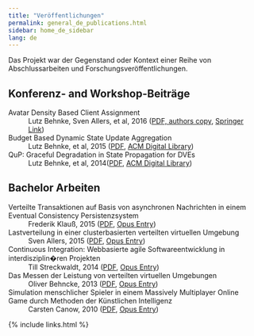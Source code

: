 ```yaml
---
title: "Veröffentlichungen"
permalink: general_de_publications.html
sidebar: home_de_sidebar
lang: de
---
```


Das Projekt war der Gegenstand oder Kontext einer Reihe von Abschlussarbeiten und Forschungsveröffentlichungen.

## Konferenz- and Workshop-Beiträge ##


<dl>
  <dt>Avatar Density Based Client Assignment</dt>
  <dd>Lutz Behnke, Sven Allers, et al, 2016 (<a href="http://users.informatik.haw-hamburg.de/~ubicomp/arbeiten/papers/icec2016.pdf">PDF, authors copy</a>, <a href="http://link.springer.com/chapter/10.1007/978-3-319-46100-7_12">Springer Link</a>)</dd>

  <dt>Budget Based Dynamic State Update Aggregation</dt>
  <dd>Lutz Behnke, et al, 2015 (<a href="http://users.informatik.haw-hamburg.de/~ubicomp/arbeiten/papers/MMVE-15.pdf">PDF</a>, <a href="http://dl.acm.org/citation.cfm?id=2723696&dl=ACM&coll=DL&CFID=787355984&CFTOKEN=91169762">ACM Digital Library</a>)</dd>

  <dt> QuP: Graceful Degradation in State Propagation for DVEs</dt>
  <dd>Lutz Behnke, et al, 2014(<a href="http://users.informatik.haw-hamburg.de/~ubicomp/arbeiten/papers/MMVE-14.pdf">PDF</a>, <a href="http://dl.acm.org/citation.cfm?id=2577389&CFID=787355984&CFTOKEN=91169762">ACM Digital Library</a>)</dd>
</dl>

## Bachelor Arbeiten ##


<dl>
  <dt>Verteilte Transaktionen auf Basis von asynchronen Nachrichten in einem Eventual Consistency Persistenzsystem</dt>
  <dd>Frederik Klauß, 2015 (<a href="http://edoc.sub.uni-hamburg.de/haw/volltexte/2015/3042/pdf/BA_Klauss.pdf">PDF</a>, <a href="http://edoc.sub.uni-hamburg.de/haw/volltexte/2015/3042/">Opus Entry</a>)</dd>

  <dt>Lastverteilung in einer clusterbasierten verteilten virtuellen Umgebung</dt>
  <dd>Sven Allers, 2015 (<a href="http://edoc.sub.uni-hamburg.de/haw/volltexte/2015/3123/pdf/BA_Allers.pdf">PDF</a>, <a href="http://edoc.sub.uni-hamburg.de/haw/volltexte/2015/3123/">Opus Entry</a>)</dd>

  <dt>Continuous Integration: Webbasierte agile Softwareentwicklung in interdisziplin�ren Projekten</dt>
  <dd>Till Streckwaldt, 2014 (<a href="http://edoc.sub.uni-hamburg.de/haw/volltexte/2014/2566/pdf/BA_Streckwaldt.pdf">PDF</a>, <a href="http://edoc.sub.uni-hamburg.de/haw/volltexte/2014/2566/">Opus Entry</a>)</dd>

  <dt>Das Messen der Leistung von verteilten virtuellen Umgebungen</dt>
  <dd>Oliver Behncke, 2013 (<a href="http://edoc.sub.uni-hamburg.de/haw/volltexte/2013/2170/pdf/Bachelorarbeit_Oliver_Behncke.pdf">PDF</a>, <a href="http://edoc.sub.uni-hamburg.de/haw/volltexte/2013/2170/">Opus Entry</a>)</dd>

  <dt>Simulation menschlicher Spieler in einem Massively Multiplayer Online Game durch Methoden der Künstlichen Intelligenz</dt>
  <dd>Carsten Canow, 2010 (<a href="http://edoc.sub.uni-hamburg.de/haw/volltexte/2010/958/pdf/BA_Canow.pdf">PDF</a>,
  <a href="http://edoc.sub.uni-hamburg.de/haw/volltexte/2010/958/">Opus Entry</a>)</dd>
</dl>

{% include links.html %}
